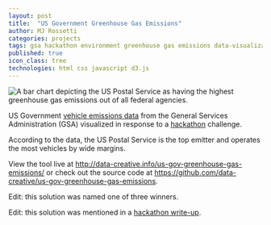 ```yaml
---
layout: post
title:  "US Government Greenhouse Gas Emissions"
author: MJ Rossetti
categories: projects
tags: gsa hackathon environment greenhouse gas emissions data-visualization
published: true
icon_class: tree
technologies: html css javascript d3.js
---
```


![A bar chart depicting the US Postal Service as having the highest greenhouse gas emissions out of all federal agencies.](/blog/assets/images/us-government-greenhouse-gas-emissions-by-agency.png "US Government Greenhouse Gas Emissions by Agency")

US Government
 [vehicle emissions data](https://github.com/data-creative/us-gov-greenhouse-gas-emissions/tree/master/data)
 from the General Services Administration (GSA)
 visualized in response to a [hackathon](http://open.gsa.gov/Digital-Innovation-Hackathon-Fall2015/) challenge.

According to the data, the US Postal Service is the top emitter and operates the most vehicles by wide margins.

View the tool live at http://data-creative.info/us-gov-greenhouse-gas-emissions/ or check out the source code at https://github.com/data-creative/us-gov-greenhouse-gas-emissions.

Edit: this solution was named one of three winners.

Edit: this solution was mentioned in a [hackathon write-up](https://fcw.com/articles/2015/10/19/hackathon-gsa-noble.aspx).
